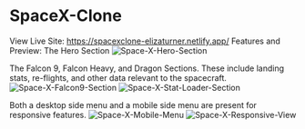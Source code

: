 # SpaceX-Clone
View Live Site: https://spacexclone-elizaturner.netlify.app/ 
Features and Preview:
The Hero Section
![Space-X-Hero-Section](https://github.com/elizaturnercodes/SpaceX-Clone/assets/99226082/c7829d47-d716-4e28-928f-2ad50d94987f)

The Falcon 9, Falcon Heavy, and Dragon Sections. These include landing stats, re-flights, and other data relevant to the spacecraft.
![Space-X-Falcon9-Section](https://github.com/elizaturnercodes/SpaceX-Clone/assets/99226082/fa161036-31f3-4a5d-94b9-9daba8cffad8)
![Space-X-Stat-Loader-Section](https://github.com/elizaturnercodes/SpaceX-Clone/assets/99226082/069a8cc0-0fda-493b-8b91-b1a610378d8e)

Both a desktop side menu and a mobile side menu are present for responsive features.
![Space-X-Mobile-Menu](https://github.com/elizaturnercodes/SpaceX-Clone/assets/99226082/b7c0c2a9-cce9-4365-a81e-653070e6be4f)
![Space-X-Responsive-View](https://github.com/elizaturnercodes/SpaceX-Clone/assets/99226082/d0acd982-7f2e-4b24-b204-b43ef733ca41)

